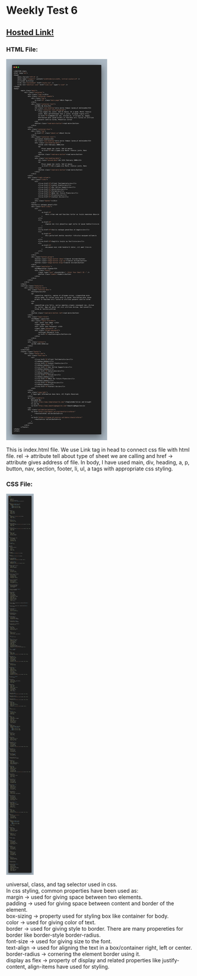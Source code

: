 # Weekly Test 6

## [Hosted Link!](https://hsc92180.github.io/Geekster_Assignment/WT-6/)

### HTML File:

![Alt text](index.png)

This is index.html file. We use Link tag in head to connect css file with html file.
rel -> attribute tell about type of sheet we are calling and href -> attribute gives address of file.
In body, I have used main, div, heading, a, p, button, nav, section, footer, li, ul, a tags with appropriate css styling.

### CSS File:

![Alt text](style.png)

universal, class, and tag selector used in css. <br>
In css styling, common properties have been used as: <br>
margin -> used for giving space between two elements.<br>
padding -> used for giving space between content and border of the element.<br>
box-sizing -> property used for styling box like container for body.<br>
color -> used for giving color of text.<br>
border -> used for giving style to border. There are many propereties for border like border-style border-radius. <br>
font-size -> used for giving size to the font. <br>
text-align -> used for aligning the text in a box/container right, left or center.<br>
border-radius -> cornering the element border using it.<br>
display as flex -> property of display and related properties like justify-content, align-items have used for styling.